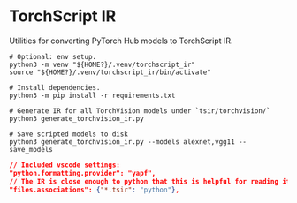 # TorchScript IR

Utilities for converting PyTorch Hub models to TorchScript IR.

```shell
# Optional: env setup.
python3 -m venv "${HOME?}/.venv/torchscript_ir"
source "${HOME?}/.venv/torchscript_ir/bin/activate"

# Install dependencies.
python3 -m pip install -r requirements.txt

# Generate IR for all TorchVision models under `tsir/torchvision/`
python3 generate_torchvision_ir.py

# Save scripted models to disk
python3 generate_torchvision_ir.py --models alexnet,vgg11 --save_models
```

```json
// Included vscode settings:
"python.formatting.provider": "yapf",
// The IR is close enough to python that this is helpful for reading it.
"files.associations": {"*.tsir": "python"},
```
